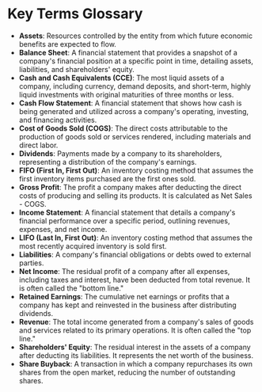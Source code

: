 # Key Terms Glossary

*   **Assets**: Resources controlled by the entity from which future economic benefits are expected to flow.
*   **Balance Sheet**: A financial statement that provides a snapshot of a company's financial position at a specific point in time, detailing assets, liabilities, and shareholders' equity.
*   **Cash and Cash Equivalents (CCE)**: The most liquid assets of a company, including currency, demand deposits, and short-term, highly liquid investments with original maturities of three months or less.
*   **Cash Flow Statement**: A financial statement that shows how cash is being generated and utilized across a company's operating, investing, and financing activities.
*   **Cost of Goods Sold (COGS)**: The direct costs attributable to the production of goods sold or services rendered, including materials and direct labor.
*   **Dividends**: Payments made by a company to its shareholders, representing a distribution of the company's earnings.
*   **FIFO (First In, First Out)**: An inventory costing method that assumes the first inventory items purchased are the first ones sold.
*   **Gross Profit**: The profit a company makes after deducting the direct costs of producing and selling its products. It is calculated as Net Sales - COGS.
*   **Income Statement**: A financial statement that details a company's financial performance over a specific period, outlining revenues, expenses, and net income.
*   **LIFO (Last In, First Out)**: An inventory costing method that assumes the most recently acquired inventory is sold first.
*   **Liabilities**: A company's financial obligations or debts owed to external parties.
*   **Net Income**: The residual profit of a company after all expenses, including taxes and interest, have been deducted from total revenue. It is often called the "bottom line."
*   **Retained Earnings**: The cumulative net earnings or profits that a company has kept and reinvested in the business after distributing dividends.
*   **Revenue**: The total income generated from a company's sales of goods and services related to its primary operations. It is often called the "top line."
*   **Shareholders' Equity**: The residual interest in the assets of a company after deducting its liabilities. It represents the net worth of the business.
*   **Share Buyback**: A transaction in which a company repurchases its own shares from the open market, reducing the number of outstanding shares.
